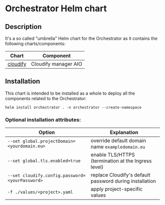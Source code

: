 # Orchestrator Helm chart

## Description

It's a so called "umbrella" Helm chart for the Orchestrator as it contains
the following charts/components:

| Chart                                | Component              |
|--------------------------------------|------------------------|
| [cloudify](../cloudify/README.md)    | Cloudify manager AIO   |


## Installation

This chart is intended to be installed as a whole to deploy all the components related to the Orchestrator:

    helm install orchestrator . -n orchestrator --create-namespace

### Optional installation attributes:

| Option | Explanation |
|---|---|
| `--set global.projectDomain=<yourdomain.eu>`    | override default domain name `exampledomain.eu` |
| `--set global.tls.enabled=true`                 | enable TLS/HTTPS (termination at the Ingress level) |
| `--set cloudify.config.password=<yourPassword>` | replace Cloudify's default password during installation |
| `-f ./values/<project>.yaml`                    | apply project-specific values |

